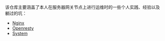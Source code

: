 该仓库主要涵盖了本人在服务器网关节点上进行运维时的一些个人实践、经验以及躺过的坑：

* [Nginx](nginx.md)
* [Openresty](openresty.md)
* [System](openresty.md)